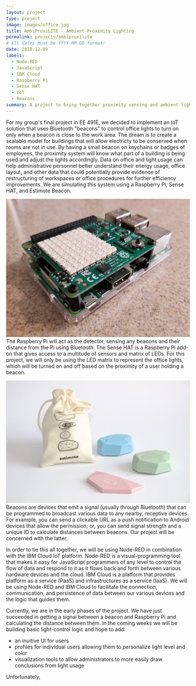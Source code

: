 ```yaml
---
layout: project
type: project
image: images/office.jpg
title: AmbiProxiLITE - Ambient Proximity Lighting
permalink: projects/ambiproxilite 
# All dates must be YYYY-MM-DD format!
date: 2018-12-09
labels:
  - Node-RED
  - JavaScript
  - IBM Cloud
  - Raspberry Pi
  - Sense HAT
  - IoT
  - Beacons
summary: A project to bring together proximity sensing and ambient lighting a scalable way to provide value and reduce costs. 
---
```

<p>For my group's final project in EE 491E, we decided to implement an IoT solution that uses Bluetooth "beacons" to control office lights to turn on only when a beacon is close to the work area. The dream is to create a scalable model for buildings that will allow electricty to be conserved when rooms are not in use. By having a small beacon on keychains or badges of employees, the proximity system will know what part of a building is being used and adjust the lights accordingly. Data on office and light usage can help administrative personnel better understand their energy usage, office layout, and other data that could potentially provide evidence of restructuring of workspaces or office procedures for further efficiency improvements. We are simulating this system using a Raspberry Pi, Sense HAT, and Estimote Beacon.

<p><img class="ui large left floated rounded image" src="../images/rpi.jpg">The Raspberry Pi will act as the detector, sensing any beacons and their distance from the Pi using Bluetooth. The Sense HAT is a Raspberry Pi add-on that gives access to a multitude of sensors and matrix of LEDs. For this project, we will only be using the LED matrix to represent the office lights, which will be turned on and off based on the proximity of a user holding a beacon.

<p><img class="ui large right floated rounded image" src="../images/estimote.jpg">Beacons are devices that emit a signal (usually through Bluetooth) that can be programmed to broadcast various data to any nearby, receptive devices. For example, you can send a clickable URL as a push notification to Android devices that allow the permission; or, you can send signal strength and a unique ID to calculate distances between beacons. Our project will be concerned with the latter.

<p>In order to tie this all together, we will be using Node-RED in combination with the IBM Cloud IoT platform. Node-RED is a visual-programming tool that makes it easy for JavaScript programmers of any level to control the flow of data and respond to it as it flows back and forth between various hardware devices and the cloud. IBM Cloud is a platform that provides platform as a service (PaaS) and infrastructures as a service (IaaS). We will be using Node-RED and IBM Cloud to facilitate the connection, communication, and persistence of data between our various devices and the logic that guides them.

<p>Currently, we are in the early phases of the project. We have just succeeded in getting a signal between a beacon and Raspberry Pi and calculating the distance between them. In the coming weeks we will be building basic light-control logic and hope to add:
<ul>
<li>an inuitive UI for users</li>
<li>profiles for individual users allowing them to personalize light level and color</li>
<li>visualization tools to allow administrators to more easily draw conclusions from light usage</li>
</ul>
Unfortunately,
